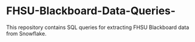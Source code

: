 # FHSU-Blackboard-Data-Queries-
This repository contains SQL queries for extracting FHSU Blackboard data from Snowflake.
